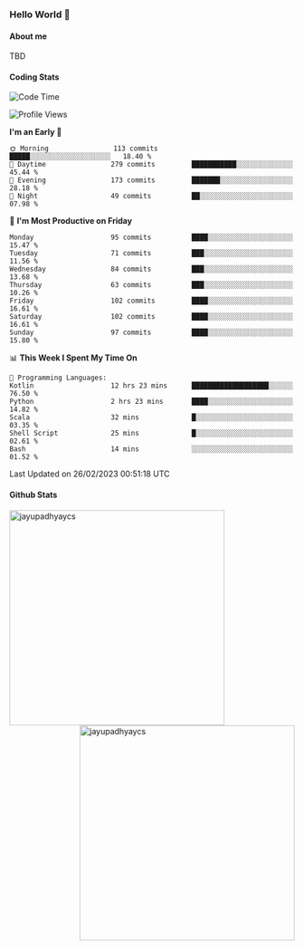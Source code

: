 ### Hello World 👋
#### About me
TBD
#### Coding Stats
<!--START_SECTION:waka-->
![Code Time](http://img.shields.io/badge/Code%20Time-403%20hrs%2046%20mins-blue)

![Profile Views](http://img.shields.io/badge/Profile%20Views-0-blue)

**I'm an Early 🐤** 

```text
🌞 Morning                113 commits         █████░░░░░░░░░░░░░░░░░░░░   18.40 % 
🌆 Daytime                279 commits         ███████████░░░░░░░░░░░░░░   45.44 % 
🌃 Evening                173 commits         ███████░░░░░░░░░░░░░░░░░░   28.18 % 
🌙 Night                  49 commits          ██░░░░░░░░░░░░░░░░░░░░░░░   07.98 % 
```
📅 **I'm Most Productive on Friday** 

```text
Monday                   95 commits          ████░░░░░░░░░░░░░░░░░░░░░   15.47 % 
Tuesday                  71 commits          ███░░░░░░░░░░░░░░░░░░░░░░   11.56 % 
Wednesday                84 commits          ███░░░░░░░░░░░░░░░░░░░░░░   13.68 % 
Thursday                 63 commits          ███░░░░░░░░░░░░░░░░░░░░░░   10.26 % 
Friday                   102 commits         ████░░░░░░░░░░░░░░░░░░░░░   16.61 % 
Saturday                 102 commits         ████░░░░░░░░░░░░░░░░░░░░░   16.61 % 
Sunday                   97 commits          ████░░░░░░░░░░░░░░░░░░░░░   15.80 % 
```


📊 **This Week I Spent My Time On** 

```text
💬 Programming Languages: 
Kotlin                   12 hrs 23 mins      ███████████████████░░░░░░   76.50 % 
Python                   2 hrs 23 mins       ████░░░░░░░░░░░░░░░░░░░░░   14.82 % 
Scala                    32 mins             █░░░░░░░░░░░░░░░░░░░░░░░░   03.35 % 
Shell Script             25 mins             █░░░░░░░░░░░░░░░░░░░░░░░░   02.61 % 
Bash                     14 mins             ░░░░░░░░░░░░░░░░░░░░░░░░░   01.52 % 
```


 Last Updated on 26/02/2023 00:51:18 UTC
<!--END_SECTION:waka-->
#### Github Stats

<p  ><img align="left" src="https://github-readme-stats.vercel.app/api/top-langs?username=jayupadhyaycs&theme=tokyonight&show_icons=true&locale=en&layout=compact" alt="jayupadhyaycs" width="380px"  /> 
<img align="right" src="https://github-readme-streak-stats.herokuapp.com/?user=jayupadhyaycs&theme=tokyonight&" alt="jayupadhyaycs" width="380px"/>
</p>




<!--
**JayUpadhyayCS/JayUpadhyayCS** is a ✨ _special_ ✨ repository because its `README.md` (this file) appears on your GitHub profile.

Here are some ideas to get you started:

- 🔭 I’m currently working on ...
- 🌱 I’m currently learning ...
- 👯 I’m looking to collaborate on ...
- 🤔 I’m looking for help with ...
- 💬 Ask me about ...
- 📫 How to reach me: ...
- 😄 Pronouns: ...
- ⚡ Fun fact: ...
-->
